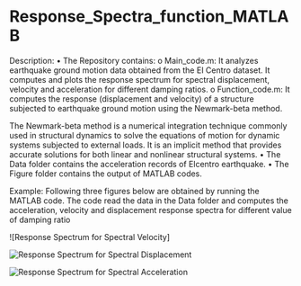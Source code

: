 # Response_Spectra_function_MATLAB
Description:
•	The Repository contains:
o	Main_code.m:  It analyzes earthquake ground motion data obtained from the EI Centro dataset. It computes and plots the response spectrum for spectral displacement, velocity and acceleration for different damping ratios.
o	Function_code.m:  It computes the response (displacement and velocity) of a structure subjected to earthquake ground motion using the Newmark-beta method.

The Newmark-beta method is a numerical integration technique commonly used in structural dynamics to solve the equations of motion for dynamic systems subjected to external loads. It is an implicit method that provides accurate solutions for both linear and nonlinear structural systems.
•	The Data folder contains the acceleration records of Elcentro earthquake.
•	The Figure folder contains the output of MATLAB codes.

Example:
Following three figures below are obtained by running the MATLAB code. The code read the data in the Data folder and computes the acceleration, velocity and displacement response spectra for different value of damping ratio

![Response Spectrum for Spectral Velocity]

![Response Spectrum for Spectral Displacement](https://github.com/Samjhana-Sharma-Structural-Engineering/Response_Spectra_function_MATLAB/assets/158802977/50882657-ade1-4dd8-9df4-5d376222d11a)

![Response Spectrum for Spectral Acceleration](https://github.com/Samjhana-Sharma-Structural-Engineering/Response_Spectra_function_MATLAB/assets/158802977/a7fd8d7a-97c0-43c0-bc79-be70288e2a8b)
